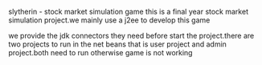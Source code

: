 slytherin - stock market simulation game
this is a final year stock market simulation project.we mainly use a j2ee to develop this game


we provide the jdk connectors they need before start the project.there are two projects to run in the net beans
that is user project and admin project.both need to run otherwise game is not working







